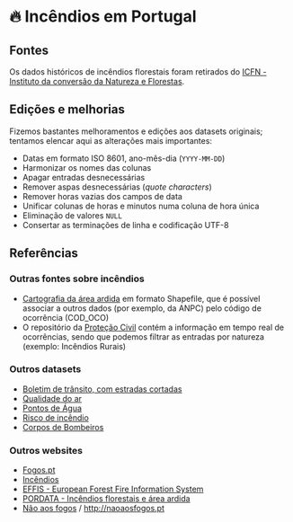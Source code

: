 # 🔥 Incêndios em Portugal

## Fontes

Os dados históricos de incêndios florestais foram retirados do [ICFN - Instituto da conversão da Natureza e Florestas](http://www.icnf.pt/portal/florestas/dfci/inc/estat-sgif).

## Edições e melhorias

Fizemos bastantes melhoramentos e edições aos datasets originais; tentamos
elencar aqui as alterações mais importantes:

* Datas em formato ISO 8601, ano-mês-dia (`YYYY-MM-DD`)
* Harmonizar os nomes das colunas
* Apagar entradas desnecessárias
* Remover aspas desnecessárias (_quote characters_)
* Remover horas vazias dos campos de data
* Unificar colunas de horas e minutos numa coluna de hora única
* Eliminação de valores `NULL`
* Consertar as terminações de linha e codificação UTF-8 

## Referências

### Outras fontes sobre incêndios

- [Cartografia da área
  ardida](http://www.icnf.pt/portal/florestas/dfci/inc/info-geo) em formato
  Shapefile, que é possível associar a outros dados (por exemplo, da ANPC) pelo
  código de ocorrência (COD_OCO)
- O repositório da [Proteção
  Civil](https://github.com/centraldedados/protecao_civil) contém a informação
  em tempo real de ocorrências, sendo que podemos filtrar as entradas por
  natureza (exemplo: Incêndios Rurais)

### Outros datasets

- [Boletim de trânsito, com estradas cortadas](http://www.estradas.pt/Informacoes/Boletim-de-Transito)
- [Qualidade do ar](http://qualar.apambiente.pt/)
- [Pontos de Água](http://fogos.icnf.pt/sgif2010/)
- [Risco de incêndio](http://www.ipma.pt/en/ambiente/risco.incendio/index.jsp)
- [Corpos de Bombeiros](https://www.bombeiros.pt/mapa/)

### Outros websites

- [Fogos.pt](https://fogos.pt/)
- [Incêndios](http://incendios.pt/)
- [EFFIS - European Forest Fire Information System](http://effis.jrc.ec.europa.eu/)
- [PORDATA - Incêndios florestais e área ardida](https://www.pordata.pt/Portugal/Inc%C3%AAndios+florestais+e+%C3%A1rea+ardida+%E2%80%93+Continente-1192)
- [Não aos fogos](http://naoaosfogos.pt/) / http://naoaosfogos.pt
